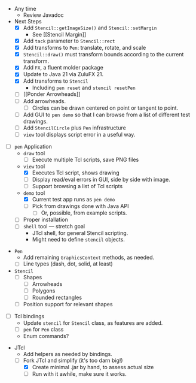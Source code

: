 - Any time
    - Review Javadoc
- Next Steps
    - [x] Add `Stencil::getImageSize()` and `Stencil::setMargin`
        - See [[Stencil Margin]]
    - [x] Add `tack` parameter to `Stencil::rect`
    - [x] Add transforms to `Pen`: translate, rotate, and scale
    - [x] `Stencil::draw()` must transform bounds according to the current transform.
    - [x] Add `FX`, a fluent molder package
    - [x] Update to Java 21 via ZuluFX 21.
    - [x] Add transforms to `Stencil`
        - Including `pen reset` and `stencil resetPen`
    - [ ] [[Ponder Arrowheads]]
    - [ ] Add arrowheads.
        - [ ] Circles can be drawn centered on point or tangent to point.
    - [ ] Add GUI to `pen demo` so that I can browse from a list of different test drawings.
    - [ ] Add `StencilCircle` plus `Pen` infrastructure
    - [ ] `view` tool displays script error in a useful way.
- [ ] `pen` Application
    -  `draw` tool
        - [ ] Execute multiple Tcl scripts, save PNG files
    - `view` tool
        - [x] Executes Tcl script, shows drawing
        - [ ] Display read/eval errors in GUI, side by side with image.
        - [ ] Support browsing a list of Tcl scripts
    - `demo` tool
        - [x] Current test app runs as `pen demo`
        - [ ] Pick from drawings done with Java API
            - [ ] Or, possible, from example scripts.
    - [ ] Proper installation
    - [ ] `shell` tool — stretch goal
        - JTcl shell, for general Stencil scripting.
        - Might need to define `stencil` objects.
- `Pen` 
    - Add remaining `GraphicsContext` methods, as needed.
    - [ ] Line types (dash, dot, solid, at least)
- `Stencil` 
    - [ ] Shapes
        - [ ] Arrowheads
        - [ ] Polygons
        - [ ] Rounded rectangles
    - [ ] Position support for relevant shapes
- [ ] Tcl bindings
    - Update `stencil` for `Stencil` class, as features are added.
    - [ ] `pen` for `Pen` class 
    - Enum commands?
- JTcl
    - Add helpers as needed by bindings.
    - [ ] Fork JTcl and simplify (it's too darn big!)
        - [x] Create minimal .jar by hand, to assess actual size
        - [ ] Run with it awhile, make sure it works.
